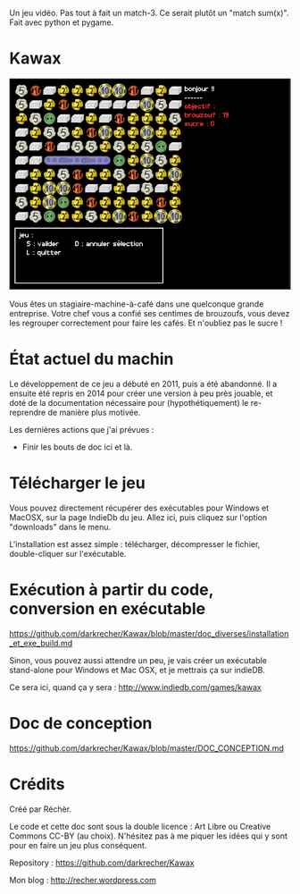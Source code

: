 Un jeu vidéo. Pas tout à fait un match-3. Ce serait plutôt un "match sum(x)". Fait avec python et pygame.

# Kawax #

![screenshot in-game kawax](https://raw.githubusercontent.com/darkrecher/Kawax/master/doc_diverses/screenshot.png)

Vous êtes un stagiaire-machine-à-café dans une quelconque grande entreprise. Votre chef vous a confié ses centimes de brouzoufs, vous devez les regrouper correctement pour faire les cafés. Et n'oubliez pas le sucre !

# État actuel du machin #

Le développement de ce jeu a débuté en 2011, puis a été abandonné. Il a ensuite été repris en 2014 pour créer une version à peu près jouable, et doté de la documentation nécessaire pour (hypothétiquement) le re-reprendre de manière plus motivée. 

Les dernières actions que j'ai prévues :

 - Finir les bouts de doc ici et là. 

# Télécharger le jeu #

Vous pouvez directement récupérer des exécutables pour Windows et MacOSX, sur la page IndieDb du jeu. Allez ici, puis cliquez sur l'option "downloads" dans le menu. 

L'installation est assez simple : télécharger, décompresser le fichier, double-cliquer sur l'exécutable.

# Exécution à partir du code, conversion en exécutable #

https://github.com/darkrecher/Kawax/blob/master/doc_diverses/installation_et_exe_build.md

Sinon, vous pouvez aussi attendre un peu, je vais créer un exécutable stand-alone pour Windows et Mac OSX, et je mettrais ça sur indieDB.

Ce sera ici, quand ça y sera : http://www.indiedb.com/games/kawax

# Doc de conception #

https://github.com/darkrecher/Kawax/blob/master/DOC_CONCEPTION.md

# Crédits #

Créé par Réchèr.

Le code et cette doc sont sous la double licence : Art Libre ou Creative Commons CC-BY (au choix). N'hésitez pas à me piquer les idées qui y sont pour en faire un jeu plus conséquent.

Repository : https://github.com/darkrecher/Kawax

Mon blog : http://recher.wordpress.com


